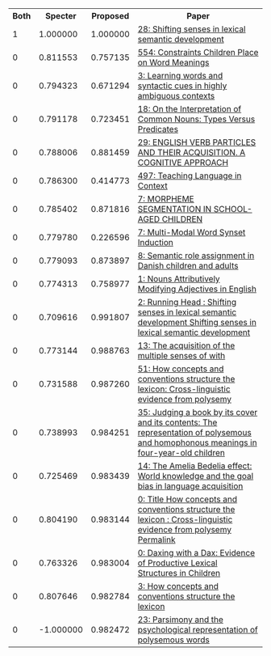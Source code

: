 <html><table><tr>
<th>Both</th>
<th>Specter</th>
<th>Proposed</th>
<th>Paper</th>
</tr>
<tr>
<td>1</td>
<td>1.000000</td>
<td>1.000000</td>
<td><a href="https://www.semanticscholar.org/paper/98a33219f6beb67cdb67db1f24522720278c1a00">28: Shifting senses in lexical semantic development</a></td>
</tr>
<tr>
<td>0</td>
<td>0.811553</td>
<td>0.757135</td>
<td><a href="https://www.semanticscholar.org/paper/a0b8f4d44befeb07de4f8de11e8cecf76d659455">554: Constraints Children Place on Word Meanings</a></td>
</tr>
<tr>
<td>0</td>
<td>0.794323</td>
<td>0.671294</td>
<td><a href="https://www.semanticscholar.org/paper/03187f30bd2c6d9afbb6e12363abc9f388ac8368">3: Learning words and syntactic cues in highly ambiguous contexts</a></td>
</tr>
<tr>
<td>0</td>
<td>0.791178</td>
<td>0.723451</td>
<td><a href="https://www.semanticscholar.org/paper/5d93df348fae365cce47ddf765d0290f7595e451">18: On the Interpretation of Common Nouns: Types Versus Predicates</a></td>
</tr>
<tr>
<td>0</td>
<td>0.788006</td>
<td>0.881459</td>
<td><a href="https://www.semanticscholar.org/paper/3e9c4c73eb3e6eb8cb72239bd2d522313cce7706">29: ENGLISH VERB PARTICLES AND THEIR ACQUISITION. A COGNITIVE APPROACH</a></td>
</tr>
<tr>
<td>0</td>
<td>0.786300</td>
<td>0.414773</td>
<td><a href="https://www.semanticscholar.org/paper/5d4ce62946779989c77d8b0c4baf078e83f3485b">497: Teaching Language in Context</a></td>
</tr>
<tr>
<td>0</td>
<td>0.785402</td>
<td>0.871816</td>
<td><a href="https://www.semanticscholar.org/paper/5d419baaca8a7256f4609893b5a3c6ab3e8bf140">7: MORPHEME SEGMENTATION IN SCHOOL-AGED CHILDREN</a></td>
</tr>
<tr>
<td>0</td>
<td>0.779780</td>
<td>0.226596</td>
<td><a href="https://www.semanticscholar.org/paper/568852daf9ca71bc777d89632d2c0b171a64b93d">7: Multi-Modal Word Synset Induction</a></td>
</tr>
<tr>
<td>0</td>
<td>0.779093</td>
<td>0.873897</td>
<td><a href="https://www.semanticscholar.org/paper/c578a66f62baacc865335ea54bec6b9e0a29ceaa">8: Semantic role assignment in Danish children and adults</a></td>
</tr>
<tr>
<td>0</td>
<td>0.774313</td>
<td>0.758977</td>
<td><a href="https://www.semanticscholar.org/paper/a86bc73fe1a2e10654410494c35397dd5d1b2efe">1: Nouns Attributively Modifying Adjectives in English</a></td>
</tr>
<tr>
<td>0</td>
<td>0.709616</td>
<td>0.991807</td>
<td><a href="https://www.semanticscholar.org/paper/b8be134920fbc726d68fa0864ebe2fe255711ae3">2: Running Head : Shifting senses in lexical semantic development Shifting senses in lexical semantic development</a></td>
</tr>
<tr>
<td>0</td>
<td>0.773144</td>
<td>0.988763</td>
<td><a href="https://www.semanticscholar.org/paper/46daacc82e92a112221e715028ee21931dfa0470">13: The acquisition of the multiple senses of with</a></td>
</tr>
<tr>
<td>0</td>
<td>0.731588</td>
<td>0.987260</td>
<td><a href="https://www.semanticscholar.org/paper/1105371a65142ff21cd18c83f842c1d67d748027">51: How concepts and conventions structure the lexicon: Cross-linguistic evidence from polysemy</a></td>
</tr>
<tr>
<td>0</td>
<td>0.738993</td>
<td>0.984251</td>
<td><a href="https://www.semanticscholar.org/paper/ad05183eeebc5be4923396a6f714d7c23ccc0a7f">35: Judging a book by its cover and its contents: The representation of polysemous and homophonous meanings in four-year-old children</a></td>
</tr>
<tr>
<td>0</td>
<td>0.725469</td>
<td>0.983439</td>
<td><a href="https://www.semanticscholar.org/paper/91c2c006d149581adb581b8ef7e7c063525ad8d9">14: The Amelia Bedelia effect: World knowledge and the goal bias in language acquisition</a></td>
</tr>
<tr>
<td>0</td>
<td>0.804190</td>
<td>0.983144</td>
<td><a href="https://www.semanticscholar.org/paper/df46e89b032ea49de61bf69440c54aaf2441d9c2">0: Title How concepts and conventions structure the lexicon : Cross-linguistic evidence from polysemy Permalink</a></td>
</tr>
<tr>
<td>0</td>
<td>0.763326</td>
<td>0.983004</td>
<td><a href="https://www.semanticscholar.org/paper/50e93990c65baf3b2c78a12a18d156f2af4ab0a7">0: Daxing with a Dax: Evidence of Productive Lexical Structures in Children</a></td>
</tr>
<tr>
<td>0</td>
<td>0.807646</td>
<td>0.982784</td>
<td><a href="https://www.semanticscholar.org/paper/6e70cbebae921795222f43b89b96d2ee19cab85b">3: How concepts and conventions structure the lexicon</a></td>
</tr>
<tr>
<td>0</td>
<td>-1.000000</td>
<td>0.982472</td>
<td><a href="https://www.semanticscholar.org/paper/dd07fd5f1075eb469336dbcffe509c7efca5b501">23: Parsimony and the psychological representation of polysemous words</a></td>
</tr>
</table></html>
